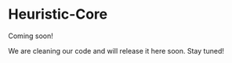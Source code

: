 # Heuristic-Core
Coming soon! 

We are cleaning our code and will release it here soon. Stay tuned!
